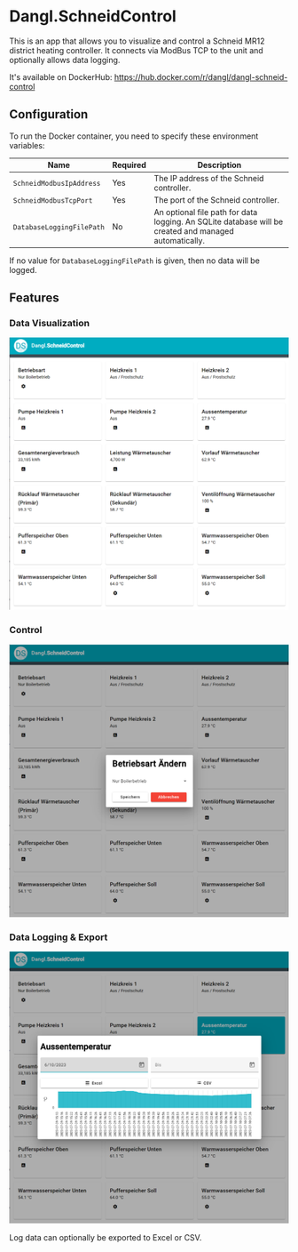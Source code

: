 # Dangl.SchneidControl

This is an app that allows you to visualize and control a Schneid MR12 district heating controller. It connects via ModBus TCP to the unit and optionally allows data logging.

It's available on DockerHub: <https://hub.docker.com/r/dangl/dangl-schneid-control>

## Configuration

To run the Docker container, you need to specify these environment variables:

| Name                      | Required | Description                                                                                           |
| ------------------------- | -------- | ----------------------------------------------------------------------------------------------------- |
| `SchneidModbusIpAddress`  | Yes      | The IP address of the Schneid controller.                                                             |
| `SchneidModbusTcpPort`    | Yes      | The port of the Schneid controller.                                                                   |
| `DatabaseLoggingFilePath` | No       | An optional file path for data logging. An SQLite database will be created and managed automatically. |

If no value for `DatabaseLoggingFilePath` is given, then no data will be logged.

## Features

### Data Visualization

![Data Visualization](./docs/images/visualization.png)

### Control

![Control](./docs/images/configuration.png)

### Data Logging & Export

![Data Logging](./docs/images/data_logging.png)

Log data can optionally be exported to Excel or CSV.
